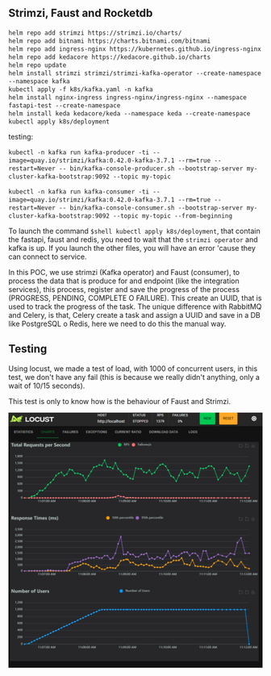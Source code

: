## Strimzi, Faust and Rocketdb

```shell
helm repo add strimzi https://strimzi.io/charts/
helm repo add bitnami https://charts.bitnami.com/bitnami
helm repo add ingress-nginx https://kubernetes.github.io/ingress-nginx
helm repo add kedacore https://kedacore.github.io/charts
helm repo update
helm install strimzi strimzi/strimzi-kafka-operator --create-namespace --namespace kafka
kubectl apply -f k8s/kafka.yaml -n kafka
helm install nginx-ingress ingress-nginx/ingress-nginx --namespace fastapi-test --create-namespace
helm install keda kedacore/keda --namespace keda --create-namespace
kubectl apply k8s/deployment
```

testing:

```shell title="Producer"
kubectl -n kafka run kafka-producer -ti --image=quay.io/strimzi/kafka:0.42.0-kafka-3.7.1 --rm=true --restart=Never -- bin/kafka-console-producer.sh --bootstrap-server my-cluster-kafka-bootstrap:9092 --topic my-topic
```

```shell title="Consumer"
kubectl -n kafka run kafka-consumer -ti --image=quay.io/strimzi/kafka:0.42.0-kafka-3.7.1 --rm=true --restart=Never -- bin/kafka-console-consumer.sh --bootstrap-server my-cluster-kafka-bootstrap:9092 --topic my-topic --from-beginning
```

To launch the command `$shell kubectl apply k8s/deployment`, that contain the fastapi, faust and redis, you need to wait that the `strimzi operator` and kafka is up. If you launch the other files, you will have an error 'cause they can connect to
service.

In this POC, we use strimzi (Kafka operator) and Faust (consumer), to process the data that is produce for and endpoint (like the integration services), this process, register and save the progress of the process (PROGRESS, PENDING, COMPLETE O FAILURE).
This create an UUID, that is used to track the progress of the task. The unique difference with RabbitMQ and Celery, is that, Celery create a task and assign a UUID and save in a DB like PostgreSQL o Redis, here we need to do this the manual way.

## Testing

Using locust, we made a test of load, with 1000 of concurrent users, in this test, we don't have any fail (this is because we really didn't anything, only a wait of 10/15 seconds).

This test is only to know how is the behaviour of Faust and Strimzi.

![alt text](image.png)
